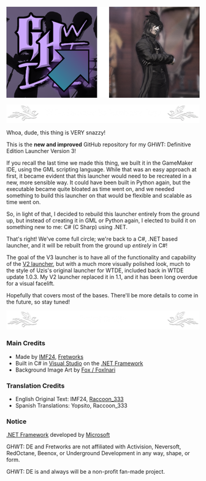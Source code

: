 <!--
GHWT: Definitive Edition Launcher V3 Readme
Written by IMF24
-->
<!-- TOP ICON GROUP -->
![](readme_assets/icon_logo_group.png)

<!-- TOP BANNER -->
![](readme_assets/readme_banner_title.png)

Whoa, dude, this thing is VERY snazzy!

This is the **new and improved** GitHub repository for my GHWT: Definitive Edition Launcher Version 3!

If you recall the last time we made this thing, we built it in the GameMaker IDE, using the GML scripting language.
While that was an easy approach at first, it became evident that this launcher would need to be recreated in a new,
more sensible way. It could have been built in Python again, but the executable became quite bloated as time went
on, and we needed something to build this launcher on that would be flexible and scalable as time went on.

So, in light of that, I decided to rebuild this launcher entirely from the ground up, but instead of creating it
in GML or Python again, I elected to build it on something new to me: C# (C Sharp) using .NET.

That's right! We've come full circle; we're back to a C#, .NET based launcher, and it will be rebuilt from the
ground up *entirely* in C#!

The goal of the V3 launcher is to have all of the functionality and capability of the [V2 launcher](https://github.com/IMF24/WTDE-Launcher),
but with a much more visually polished look, much to the style of Uzis's original launcher for WTDE, included back
in WTDE update 1.0.3. My V2 launcher replaced it in 1.1, and it has been long overdue for a visual facelift.

Hopefully that covers most of the bases. There'll be more details to come in the future, so stay tuned!

<!-- CREDITS BANNER -->
![](readme_assets/readme_banner_credits.png)
### Main Credits
- Made by [IMF24](https://youtube.com/@IMF24), [Fretworks](https://gitgud.io/fretworks)
- Built in C# in [Visual Studio](https://visualstudio.microsoft.com/) on the [.NET Framework](https://dotnet.microsoft.com)
- Background Image Art by [Fox / FoxInari](https://youtube.com/@Fox-Judy)

### Translation Credits
- English Original Text: IMF24, [Raccoon_333](https://youtube.com/@Raccoon_333)
- Spanish Translations: Yopsito, Raccoon_333

### Notice
[.NET Framework](https://dotnet.microsoft.com) developed by [Microsoft](https://microsoft.com)

GHWT: DE and Fretworks are not affiliated with Activision, Neversoft, RedOctane, Beenox, or Underground Development in any way, shape, or form.

GHWT: DE is and always will be a non-profit fan-made project.